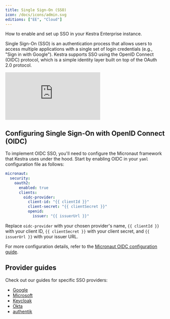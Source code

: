 ```yaml
---
title: Single Sign-On (SSO)
icon: /docs/icons/admin.svg
editions: ["EE", "Cloud"]
---
```


How to enable and set up SSO in your Kestra Enterprise instance.

Single Sign-On (SSO) is an authentication process that allows users to access multiple applications with a single set of login credentials (e.g., "Sign in with Google"). Kestra supports SSO using the OpenID Connect (OIDC) protocol, which is a simple identity layer built on top of the OAuth 2.0 protocol.

<div class="video-container">
  <iframe src="https://www.youtube.com/embed/avb90NfNdTc?si=G-pzFMy8zxzsgynm" title="YouTube video player" frameborder="0" allow="accelerometer; autoplay; clipboard-write; encrypted-media; gyroscope; picture-in-picture; web-share" referrerpolicy="strict-origin-when-cross-origin" allowfullscreen></iframe>
</div>

## Configuring Single Sign-On with OpenID Connect (OIDC)

To implement OIDC SSO, you'll need to configure the Micronaut framework that Kestra uses under the hood. Start by enabling OIDC in your `yaml` configuration file as follows:

```yaml
micronaut:
  security:
    oauth2:
      enabled: true
      clients:
        oidc-provider:
          client-id: "{{ clientId }}"
          client-secret: "{{ clientSecret }}"
          openid:
            issuer: "{{ issuerUrl }}"
```

Replace `oidc-provider` with your chosen provider's name, `{{ clientId }}` with your client ID, `{{ clientSecret }}` with your client secret, and `{{ issuerUrl }}` with your issuer URL.

For more configuration details, refer to the [Micronaut OIDC configuration guide](https://micronaut-projects.github.io/micronaut-security/latest/guide/#openid-configuration).

## Provider guides

Check out our guides for specific SSO providers:
- [Google](./google-oidc.md)
- [Microsoft](./microsoft-oidc.md)
- [Keycloak](./keycloak.md)
- [Okta](./okta.md)
- [authentik](./authentik.md)
